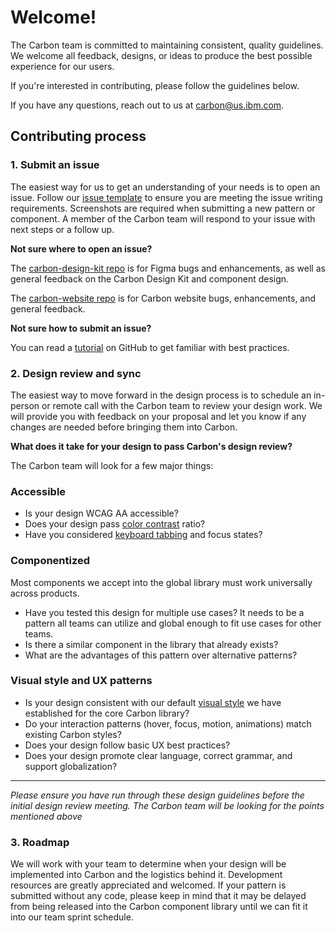 # Welcome!

The Carbon team is committed to maintaining consistent, quality guidelines. We welcome all feedback, designs, or ideas to produce the best possible experience for our users.

If you're interested in contributing, please follow the guidelines below.

If you have any questions, reach out to us at carbon@us.ibm.com.

## Contributing process

### 1. Submit an issue

The easiest way for us to get an understanding of your needs is to open an issue. Follow our [issue template](https://github.com/carbon-design-system/carbon-design-kit/issues/new?assignees=&labels=status%3A+needs+triage+%F0%9F%95%B5%EF%B8%8F%E2%80%8D%E2%99%80%EF%B8%8F&projects=&template=bug-report-or-feature-request.md&title=%5BTitle%5D%3A+Brief+description) to ensure you are meeting the issue writing requirements. Screenshots are required when submitting a new pattern or component. A member of the Carbon team will respond to your issue with next steps or a follow up. 

**Not sure where to open an issue?**

The [carbon-design-kit repo](https://github.com/carbon-design-system/carbon-design-kit) is for Figma bugs and enhancements, as well as general feedback on the Carbon Design Kit and component design.

The [carbon-website repo](https://github.com/carbon-design-system/carbon-website) is for Carbon website bugs, enhancements, and general feedback.

**Not sure how to submit an issue?** 

You can read a [tutorial](https://help.github.com/articles/creating-an-issue/) on GitHub to get familiar with best practices.

### 2. Design review and sync

The easiest way to move forward in the design process is to schedule an in-person or remote call with the Carbon team to review your design work. We will provide you with feedback on your proposal and let you know if any changes are needed before bringing them into Carbon. 

**What does it take for your design to pass Carbon's design review?**

The Carbon team will look for a few major things: 

### Accessible

* Is your design WCAG AA accessible? 
* Does your design pass [color contrast](https://www.w3.org/TR/UNDERSTANDING-WCAG20/visual-audio-contrast-contrast.html) ratio? 
* Have you considered [keyboard tabbing](https://carbondesignsystem.com/guidelines/accessibility/keyboard) and focus states?

### Componentized

Most components we accept into the global library must work universally across products. 

* Have you tested this design for multiple use cases? It needs to be a pattern all teams can utilize and global enough to fit use cases for other teams. 
* Is there a similar component in the library that already exists? 
* What are the advantages of this pattern over alternative patterns?

### Visual style and UX patterns

* Is your design consistent with our default [visual style](https://carbondesignsystem.com/elements/themes/overview/) we have established for the core Carbon library? 
* Do your interaction patterns (hover, focus, motion, animations) match existing Carbon styles? 
* Does your design follow basic UX best practices? 
* Does your design promote clear language, correct grammar, and support globalization? 

<hr>

_Please ensure you have run through these design guidelines before the initial design review meeting. The Carbon team will be looking for the points mentioned above_ 


### 3. Roadmap
We will work with your team to determine when your design will be implemented into Carbon and the logistics behind it. Development resources are greatly appreciated and welcomed. If your pattern is submitted without any code, please keep in mind that it may be delayed from being released into the Carbon component library until we can fit it into our team sprint schedule. 

